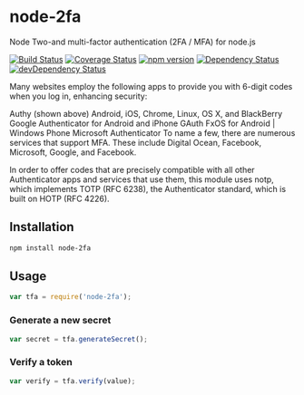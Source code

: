 # node-2fa 
Node Two-and multi-factor authentication (2FA / MFA) for node.js

[![Build Status](https://travis-ci.org/bellstrand/node-2fa.svg?branch=master)](https://travis-ci.org/bellstrand/node-2fa) [![Coverage Status](https://coveralls.io/repos/github/bellstrand/node-2fa/badge.svg?branch=master)](https://coveralls.io/github/bellstrand/node-2fa?branch=master) [![npm version](https://badge.fury.io/js/node-2fa.svg)](https://badge.fury.io/js/node-2fa) [![Dependency Status](https://david-dm.org/bellstrand/node-2fa.svg)](https://david-dm.org/bellstrand/node-2fa) [![devDependency Status](https://david-dm.org/bellstrand/node-2fa/dev-status.svg)](https://david-dm.org/bellstrand/node-2fa#info=devDependencies)

Many websites employ the following apps to provide you with 6-digit codes when you log in, enhancing security:

Authy (shown above) Android, iOS, Chrome, Linux, OS X, and BlackBerry
Google Authenticator for Android and iPhone
GAuth FxOS for Android | Windows Phone Microsoft Authenticator
To name a few, there are numerous services that support MFA. These include Digital Ocean, Facebook, Microsoft, Google, and Facebook.

In order to offer codes that are precisely compatible with all other Authenticator apps and services that use them, this module uses notp, which implements TOTP (RFC 6238), the Authenticator standard, which is built on HOTP (RFC 4226).

## Installation

```bash
npm install node-2fa
```

## Usage

```javascript
var tfa = require('node-2fa');
```

### Generate a new secret

```javascript
var secret = tfa.generateSecret();
```

### Verify a token

```javascript
var verify = tfa.verify(value);
```